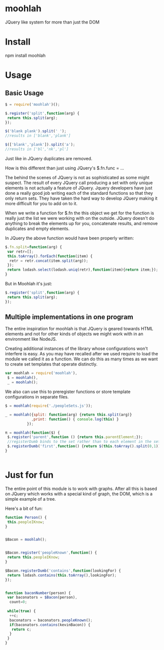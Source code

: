 moohlah
=======

JQuery like system for more than just the DOM

Install
=======
npm install moohlah

Usage
=====

Basic Usage
-----------

```javascript
$ = require('moohlah')();

$.register('split',function(arg) {
 return this.split(arg);
});

$('blank plank').split(' ');
//results in ['blank','plank']

$(['blank','plank']).split('a');
//results in ['bl','nk','pl']
```


Just like in JQuery duplicates are removed.

How is this different than just using JQuery's $.fn.func = ...

The behind the scenes of JQuery is not as sophisticated as some might suspect.
The result of every JQuery call producing a set with only unique elements is not actually a feature of JQuery.  Jquery developers have just done a really good job writing each of the standard functions so that they only return sets.  They have taken the hard way to develop JQuery making it more difficult for you to add on to it.

When we write a function for $.fn the this object we get for the function is really just the list we were working with on the outside.  JQuery doesn't do anything to break the elements up for you, concatenate results, and remove duplicates and empty elements.

In JQuery the above function would have been properly written:

```javascript
$.fn.split=function(arg) {
 var retr=[];
 this.toArray().forEach(function(item) {
  retr = retr.concat(item.split(arg));
 });
 return lodash.select(lodash.uniq(retr),function(item){return item;});
}
```

But in Moohlah it's just:

```javascript
$.register('split',function(arg) {
 return this.split(arg);
});
```


Multiple implementations in one program
---------------------------------------

The entire inspiration for moohlah is that JQuery is geared towards HTML elements and not for other kinds of objects we might work with in an environment like NodeJS.

Creating additional instances of the library whose configurations won't interfere is easy.  As you may have recalled after we used require to load the module we called it as a function. We can do this as many times as we want to create set templates that operate distinctly.

```javascript
var moohlah = require('moohlah'),
 $ = moohlah(),
 _ = moohlah();
```

We also can use this to preregister functions or store template configurations in separate files.

```javascript
$ = moohlah(require('./peopleSets.js'));

_ = moohlah({split: function(arg) {return this.split(arg)}
            ,print: function() { console.log(this) }
          });

π = moohlah(function($) {
 $.register('parent',function () {return this.parentElement;});
 //registerDumb binds to the set rather than to each element in the set.
 $.registerDumb('first',function() {return $(this.toArray().split(0,1));});
}
  

```


Just for fun
============

The entire point of this module is to work with graphs.  After all this is based on JQuery which works with a special kind of graph, the DOM, which is a simple example of a tree.

Here's a bit of fun:

```javascript
function Person() {
 this.peopleIKnow;
}


$Bacon = moohlah();


$Bacon.register('peopleKnown',function() {
 return this.peopleIKnow;
}

$Bacon.registerDumb('contains',function(lookingFor) {
 return lodash.contains(this.toArray(),lookingFor);
});


function baconNumber(person) {
 var baconators = $Bacon(person),
  count=0;
  
 while(true) {
  ++c;
  baconators = baconators.peopleKnown();
  if(baconators.contains(kevinBacon)) {
   return c;
  }
 }
}
```
